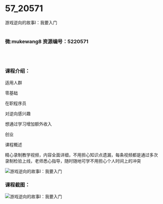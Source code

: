 # 57_20571
游戏逆向的故事Ⅰ：我要入门
<br/></br>
<h3>微:mukewang8 资源编号：5220571</h3>
<br/></br>
<h3>课程介绍：</h3>
<p>适用人群</p>
<p>零基础</p>
<p>在职程序员</p>
<p>对逆向感兴趣</p>
<p>想通过学习增加额外收入</p>
<p>创业</p>
<p>课程概述</p>
<p>精心录制教学视频，内容全面详细，不用担心知识点遗漏，每条视频都是通过多次录制检验上线，老师悉心指导，随时随地可学不用担心个人时间上的冲突</p>
<p><img src="https://www.ko996.com/wp-content/uploads/img/2021/07/1-65-300x125.png" alt="游戏逆向的故事Ⅰ：我要入门"></p>
<div class="info-desc">
<h3>课程截图：</h3>
<p><img src="https://www.ko996.com/wp-content/uploads/img/2021/07/2-60.png" alt="游戏逆向的故事Ⅰ：我要入门"></p>


			
</div>
